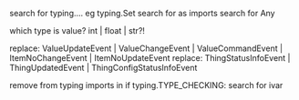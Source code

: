 search for typing.... eg typing.Set
search for as imports
search for Any

which type is value? int | float | str?!

replace: ValueUpdateEvent | ValueChangeEvent | ValueCommandEvent | ItemNoChangeEvent | ItemNoUpdateEvent
replace: ThingStatusInfoEvent | ThingUpdatedEvent | ThingConfigStatusInfoEvent

remove from typing imports in if typing.TYPE_CHECKING:
search for ivar